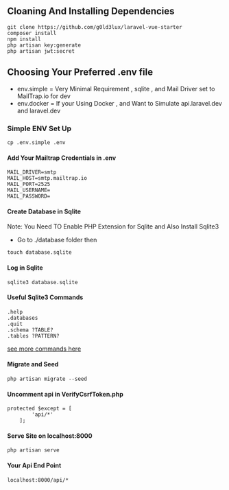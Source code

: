 ## Cloaning And Installing Dependencies

```
git clone https://github.com/g0ld3lux/laravel-vue-starter
composer install
npm install
php artisan key:generate
php artisan jwt:secret
```


## Choosing Your Preferred .env file

- env.simple = Very Minimal Requirement , sqlite , and Mail Driver set to MailTrap.io for dev
- env.docker = If your Using Docker , and Want to Simulate api.laravel.dev and laravel.dev 


### Simple ENV Set Up

```
cp .env.simple .env
```

#### Add Your Mailtrap Credentials in .env

```
MAIL_DRIVER=smtp
MAIL_HOST=smtp.mailtrap.io
MAIL_PORT=2525
MAIL_USERNAME=
MAIL_PASSWORD=

```

#### Create Database in Sqlite

Note: You Need TO Enable PHP Extension for Sqlite and Also Install Sqlite3

- Go to ./database folder then

```
touch database.sqlite
```

#### Log in Sqlite

```
sqlite3 database.sqlite
```

#### Useful Sqlite3 Commands

```
.help
.databases
.quit
.schema ?TABLE?
.tables ?PATTERN?
```

[see more commands here]((https://www.tutorialspoint.com/sqlite/sqlite_commands.htm))

#### Migrate and Seed

```
php artisan migrate --seed
```

#### Uncomment api in VerifyCsrfToken.php

```
protected $except = [
        'api/*'
    ];
```

#### Serve Site on localhost:8000

```
php artisan serve
```

#### Your Api End Point

```
localhost:8000/api/*
```
